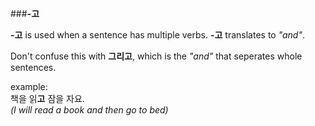 ###**-고**

**-고** is used when a sentence has multiple verbs. **-고** translates to *"and"*. 

Don't confuse this with **그리고**, which is the *"and"* that seperates whole sentences.

example:  
 책을 읽**고** 잠을 자요.  
 *(I will read a book and then go to bed)*
